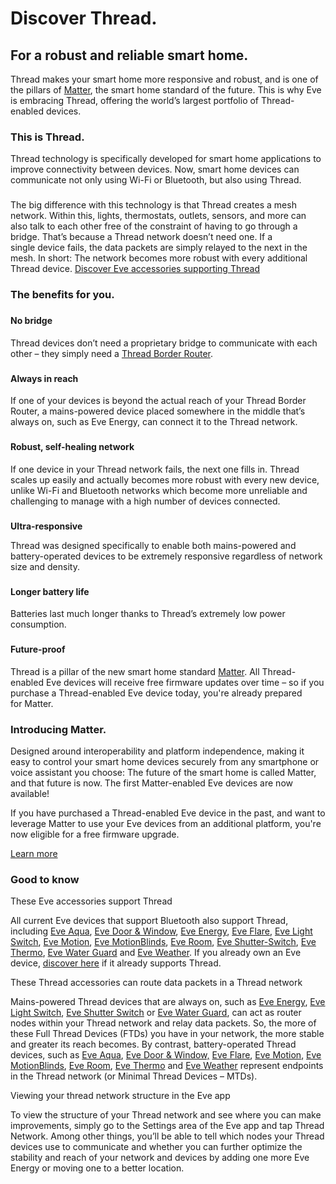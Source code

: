 Discover Thread.
==========

 For a robust and reliable smart home.
----------

Thread makes your smart home more responsive and robust, and is one of the pillars of [Matter](/en/matter), the smart home standard of the future. This is why Eve is embracing Thread, offering the world’s largest portfolio of Thread-enabled devices.

###  This is Thread. ###

Thread technology is specifically developed for smart home applications to improve connectivity between devices. Now, smart home devices can communicate not only using Wi-Fi or Bluetooth, but also using Thread.

###  ###

The big difference with this technology is that Thread creates a mesh network. Within this, lights, thermostats, outlets, sensors, and more can also talk to each other free of the constraint of having to go through a bridge. That’s because a Thread network doesn’t need one. If a single device fails, the data packets are simply relayed to the next in the mesh. In short: The network becomes more robust with every additional Thread device. [Discover Eve accessories supporting Thread](/en/identify-your-eve-accessory)

### The benefits for you. ###

###  ###

#### No bridge ####

Thread devices don’t need a proprietary bridge to communicate with each other – they simply need a [Thread Border Router](/en/hub).

###  ###

#### Always in reach ####

If one of your devices is beyond the actual reach of your Thread Border Router, a mains-powered device placed somewhere in the middle that’s always on, such as Eve Energy, can connect it to the Thread network.

###  ###

#### Robust, self-healing network  ####

If one device in your Thread network fails, the next one fills in. Thread scales up easily and actually becomes more robust with every new device, unlike Wi-Fi and Bluetooth networks which become more unreliable and challenging to manage with a high number of devices connected.

###  ###

**Ultra-responsive**

Thread was designed specifically to enable both mains-powered and battery-operated devices to be extremely responsive regardless of network size and density.

###  ###

#### Longer battery life ####

Batteries last much longer thanks to Thread’s extremely low power consumption.

###  ###

#### Future-proof  ####

Thread is a pillar of the new smart home standard [Matter](/en/matter). All Thread-enabled Eve devices will receive free firmware updates over time – so if you purchase a Thread-enabled Eve device today, you're already prepared for Matter.

###  Introducing Matter. ###

Designed around interoperability and platform independence, making it easy to control your smart home devices securely from any smartphone or voice assistant you choose: The future of the smart home is called Matter, and that future is now. The first Matter-enabled Eve devices are now available!

If you have purchased a Thread-enabled Eve device in the past, and want to leverage Matter to use your Eve devices from an additional platform, you're now eligible for a free firmware upgrade.

[Learn more](/en/matter)

###  Good to know ###

 These Eve accessories support Thread

All current Eve devices that support Bluetooth also support Thread, including [Eve Aqua](/en/eve-aqua), [Eve Door & Window](/en/eve-door-window), [Eve Energy](/en/eve-energy), [Eve Flare](/en/eve-flare), [Eve Light Switch](/en/eve-light-switch), [Eve Motion](/en/eve-motion), [Eve MotionBlinds](/en/eve-motionblinds), [Eve Room](/en/eve-room), [Eve Shutter-Switch](/en/eve-shutter-switch), [Eve Thermo](/en/eve-thermo), [Eve Water Guard](/en/eve-water-guard) and [Eve Weather](/en/eve-weather). If you already own an Eve device, [discover here](en/identify-your-eve-accessory) if it already supports Thread.

 These Thread accessories can route data packets in a Thread network

Mains-powered Thread devices that are always on, such as [Eve Energy](/en/eve-energy), [Eve Light Switch](/en/eve-light-switch), [Eve Shutter Switch](/en/eve-shutter-switch) or [Eve Water Guard](/en/eve-water-guard), can act as router nodes within your Thread network and relay data packets. So, the more of these Full Thread Devices (FTDs) you have in your network, the more stable and greater its reach becomes. By contrast, battery-operated Thread devices, such as [Eve Aqua](/en/eve-aqua), [Eve Door & Window,](/en/eve-door-window) [Eve Flare](/en/eve-flare), [Eve Motion](/en/eve-motion), [Eve MotionBlinds](/en/eve-motionblinds), [Eve Room](/en/eve-room), [Eve Thermo](/en/eve-thermo) and [Eve Weather](/en/eve-weather) represent endpoints in the Thread network (or Minimal Thread Devices – MTDs).

 Viewing your thread network structure in the Eve app

To view the structure of your Thread network and see where you can make improvements, simply go to the Settings area of the Eve app and tap Thread Network. Among other things, you’ll be able to tell which nodes your Thread devices use to communicate and whether you can further optimize the stability and reach of your network and devices by adding one more Eve Energy or moving one to a better location.

###  ###

